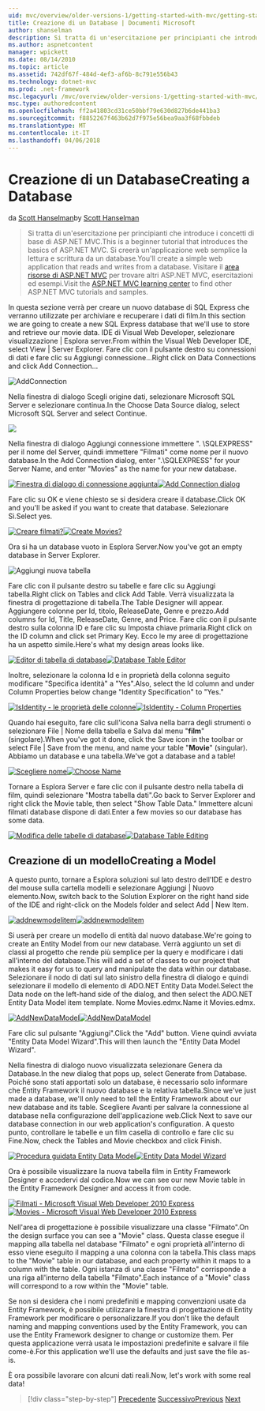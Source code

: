 ```yaml
---
uid: mvc/overview/older-versions-1/getting-started-with-mvc/getting-started-with-mvc-part4
title: Creazione di un Database | Documenti Microsoft
author: shanselman
description: Si tratta di un'esercitazione per principianti che introduce i concetti di base di ASP.NET MVC. Creare un'applicazione web semplice la lettura e scrittura da un database.
ms.author: aspnetcontent
manager: wpickett
ms.date: 08/14/2010
ms.topic: article
ms.assetid: 742df67f-484d-4ef3-af6b-8c791e556b43
ms.technology: dotnet-mvc
ms.prod: .net-framework
msc.legacyurl: /mvc/overview/older-versions-1/getting-started-with-mvc/getting-started-with-mvc-part4
msc.type: authoredcontent
ms.openlocfilehash: ff2a41803cd31ce50bbf79e630d827b6de441ba3
ms.sourcegitcommit: f8852267f463b62d7f975e56bea9aa3f68fbbdeb
ms.translationtype: MT
ms.contentlocale: it-IT
ms.lasthandoff: 04/06/2018
---
```

<a name="creating-a-database"></a><span data-ttu-id="542f4-104">Creazione di un Database</span><span class="sxs-lookup"><span data-stu-id="542f4-104">Creating a Database</span></span>
====================
<span data-ttu-id="542f4-105">da [Scott Hanselman](https://github.com/shanselman)</span><span class="sxs-lookup"><span data-stu-id="542f4-105">by [Scott Hanselman](https://github.com/shanselman)</span></span>

> <span data-ttu-id="542f4-106">Si tratta di un'esercitazione per principianti che introduce i concetti di base di ASP.NET MVC.</span><span class="sxs-lookup"><span data-stu-id="542f4-106">This is a beginner tutorial that introduces the basics of ASP.NET MVC.</span></span> <span data-ttu-id="542f4-107">Si creerà un'applicazione web semplice la lettura e scrittura da un database.</span><span class="sxs-lookup"><span data-stu-id="542f4-107">You'll create a simple web application that reads and writes from a database.</span></span> <span data-ttu-id="542f4-108">Visitare il [area risorse di ASP.NET MVC](../../../index.md) per trovare altri ASP.NET MVC, esercitazioni ed esempi.</span><span class="sxs-lookup"><span data-stu-id="542f4-108">Visit the [ASP.NET MVC learning center](../../../index.md) to find other ASP.NET MVC tutorials and samples.</span></span>


<span data-ttu-id="542f4-109">In questa sezione verrà per creare un nuovo database di SQL Express che verranno utilizzate per archiviare e recuperare i dati di film.</span><span class="sxs-lookup"><span data-stu-id="542f4-109">In this section we are going to create a new SQL Express database that we'll use to store and retrieve our movie data.</span></span> <span data-ttu-id="542f4-110">IDE di Visual Web Developer, selezionare visualizzazione | Esplora server.</span><span class="sxs-lookup"><span data-stu-id="542f4-110">From within the Visual Web Developer IDE, select View | Server Explorer.</span></span> <span data-ttu-id="542f4-111">Fare clic con il pulsante destro su connessioni di dati e fare clic su Aggiungi connessione...</span><span class="sxs-lookup"><span data-stu-id="542f4-111">Right click on Data Connections and click Add Connection...</span></span>

![AddConnection](getting-started-with-mvc-part4/_static/image1.png)

<span data-ttu-id="542f4-113">Nella finestra di dialogo Scegli origine dati, selezionare Microsoft SQL Server e selezionare continua.</span><span class="sxs-lookup"><span data-stu-id="542f4-113">In the Choose Data Source dialog, select Microsoft SQL Server and select Continue.</span></span>

![](getting-started-with-mvc-part4/_static/image2.png)

<span data-ttu-id="542f4-114">Nella finestra di dialogo Aggiungi connessione immettere ". \SQLEXPRESS" per il nome del Server, quindi immettere "Filmati" come nome per il nuovo database.</span><span class="sxs-lookup"><span data-stu-id="542f4-114">In the Add Connection dialog, enter ".\SQLEXPRESS" for your Server Name, and enter "Movies" as the name for your new database.</span></span>

<span data-ttu-id="542f4-115">[![Finestra di dialogo di connessione aggiunta](getting-started-with-mvc-part4/_static/image4.png)](getting-started-with-mvc-part4/_static/image3.png)</span><span class="sxs-lookup"><span data-stu-id="542f4-115">[![Add Connection dialog](getting-started-with-mvc-part4/_static/image4.png)](getting-started-with-mvc-part4/_static/image3.png)</span></span>

<span data-ttu-id="542f4-116">Fare clic su OK e viene chiesto se si desidera creare il database.</span><span class="sxs-lookup"><span data-stu-id="542f4-116">Click OK and you'll be asked if you want to create that database.</span></span> <span data-ttu-id="542f4-117">Selezionare Sì.</span><span class="sxs-lookup"><span data-stu-id="542f4-117">Select yes.</span></span>

<span data-ttu-id="542f4-118">[![Creare filmati?](getting-started-with-mvc-part4/_static/image6.png)](getting-started-with-mvc-part4/_static/image5.png)</span><span class="sxs-lookup"><span data-stu-id="542f4-118">[![Create Movies?](getting-started-with-mvc-part4/_static/image6.png)](getting-started-with-mvc-part4/_static/image5.png)</span></span>

<span data-ttu-id="542f4-119">Ora si ha un database vuoto in Esplora Server.</span><span class="sxs-lookup"><span data-stu-id="542f4-119">Now you've got an empty database in Server Explorer.</span></span>

![Aggiungi nuova tabella](getting-started-with-mvc-part4/_static/image7.png)

<span data-ttu-id="542f4-121">Fare clic con il pulsante destro su tabelle e fare clic su Aggiungi tabella.</span><span class="sxs-lookup"><span data-stu-id="542f4-121">Right click on Tables and click Add Table.</span></span> <span data-ttu-id="542f4-122">Verrà visualizzata la finestra di progettazione di tabella.</span><span class="sxs-lookup"><span data-stu-id="542f4-122">The Table Designer will appear.</span></span> <span data-ttu-id="542f4-123">Aggiungere colonne per Id, titolo, ReleaseDate, Genre e prezzo.</span><span class="sxs-lookup"><span data-stu-id="542f4-123">Add columns for Id, Title, ReleaseDate, Genre, and Price.</span></span> <span data-ttu-id="542f4-124">Fare clic con il pulsante destro sulla colonna ID e fare clic su Imposta chiave primaria.</span><span class="sxs-lookup"><span data-stu-id="542f4-124">Right click on the ID column and click set Primary Key.</span></span> <span data-ttu-id="542f4-125">Ecco le my aree di progettazione ha un aspetto simile.</span><span class="sxs-lookup"><span data-stu-id="542f4-125">Here's what my design areas looks like.</span></span>

<span data-ttu-id="542f4-126">[![Editor di tabella di database](getting-started-with-mvc-part4/_static/image9.png)](getting-started-with-mvc-part4/_static/image8.png)</span><span class="sxs-lookup"><span data-stu-id="542f4-126">[![Database Table Editor](getting-started-with-mvc-part4/_static/image9.png)](getting-started-with-mvc-part4/_static/image8.png)</span></span>

<span data-ttu-id="542f4-127">Inoltre, selezionare la colonna Id e in proprietà della colonna seguito modificare "Specifica identità" a "Yes".</span><span class="sxs-lookup"><span data-stu-id="542f4-127">Also, select the Id column and under Column Properties below change "Identity Specification" to "Yes."</span></span>

<span data-ttu-id="542f4-128">[![IsIdentity - le proprietà delle colonne](getting-started-with-mvc-part4/_static/image11.png)](getting-started-with-mvc-part4/_static/image10.png)</span><span class="sxs-lookup"><span data-stu-id="542f4-128">[![IsIdentity - Column Properties](getting-started-with-mvc-part4/_static/image11.png)](getting-started-with-mvc-part4/_static/image10.png)</span></span>

<span data-ttu-id="542f4-129">Quando hai eseguito, fare clic sull'icona Salva nella barra degli strumenti o selezionare File | Nome della tabella e Salva dal menu "**film**" (singolare).</span><span class="sxs-lookup"><span data-stu-id="542f4-129">When you've got it done, click the Save icon in the toolbar or select File | Save from the menu, and name your table "**Movie**" (singular).</span></span> <span data-ttu-id="542f4-130">Abbiamo un database e una tabella.</span><span class="sxs-lookup"><span data-stu-id="542f4-130">We've got a database and a table!</span></span>

<span data-ttu-id="542f4-131">[![Scegliere nome](getting-started-with-mvc-part4/_static/image13.png)](getting-started-with-mvc-part4/_static/image12.png)</span><span class="sxs-lookup"><span data-stu-id="542f4-131">[![Choose Name](getting-started-with-mvc-part4/_static/image13.png)](getting-started-with-mvc-part4/_static/image12.png)</span></span>

<span data-ttu-id="542f4-132">Tornare a Esplora Server e fare clic con il pulsante destro nella tabella di film, quindi selezionare "Mostra tabella dati".</span><span class="sxs-lookup"><span data-stu-id="542f4-132">Go back to Server Explorer and right click the Movie table, then select "Show Table Data."</span></span> <span data-ttu-id="542f4-133">Immettere alcuni filmati database dispone di dati.</span><span class="sxs-lookup"><span data-stu-id="542f4-133">Enter a few movies so our database has some data.</span></span>

<span data-ttu-id="542f4-134">[![Modifica delle tabelle di database](getting-started-with-mvc-part4/_static/image15.png)](getting-started-with-mvc-part4/_static/image14.png)</span><span class="sxs-lookup"><span data-stu-id="542f4-134">[![Database Table Editing](getting-started-with-mvc-part4/_static/image15.png)](getting-started-with-mvc-part4/_static/image14.png)</span></span>

## <a name="creating-a-model"></a><span data-ttu-id="542f4-135">Creazione di un modello</span><span class="sxs-lookup"><span data-stu-id="542f4-135">Creating a Model</span></span>

<span data-ttu-id="542f4-136">A questo punto, tornare a Esplora soluzioni sul lato destro dell'IDE e destro del mouse sulla cartella modelli e selezionare Aggiungi | Nuovo elemento.</span><span class="sxs-lookup"><span data-stu-id="542f4-136">Now, switch back to the Solution Explorer on the right hand side of the IDE and right-click on the Models folder and select Add | New Item.</span></span>

<span data-ttu-id="542f4-137">[![addnewmodelitem](getting-started-with-mvc-part4/_static/image17.png)](getting-started-with-mvc-part4/_static/image16.png)</span><span class="sxs-lookup"><span data-stu-id="542f4-137">[![addnewmodelitem](getting-started-with-mvc-part4/_static/image17.png)](getting-started-with-mvc-part4/_static/image16.png)</span></span>

<span data-ttu-id="542f4-138">Si userà per creare un modello di entità dal nuovo database.</span><span class="sxs-lookup"><span data-stu-id="542f4-138">We're going to create an Entity Model from our new database.</span></span> <span data-ttu-id="542f4-139">Verrà aggiunto un set di classi al progetto che rende più semplice per la query e modificare i dati all'interno del database.</span><span class="sxs-lookup"><span data-stu-id="542f4-139">This will add a set of classes to our project that makes it easy for us to query and manipulate the data within our database.</span></span> <span data-ttu-id="542f4-140">Selezionare il nodo di dati sul lato sinistro della finestra di dialogo e quindi selezionare il modello di elemento di ADO.NET Entity Data Model.</span><span class="sxs-lookup"><span data-stu-id="542f4-140">Select the Data node on the left-hand side of the dialog, and then select the ADO.NET Entity Data Model item template.</span></span> <span data-ttu-id="542f4-141">Nome Movies.edmx.</span><span class="sxs-lookup"><span data-stu-id="542f4-141">Name it Movies.edmx.</span></span>

<span data-ttu-id="542f4-142">[![AddNewDataModel](getting-started-with-mvc-part4/_static/image19.png)](getting-started-with-mvc-part4/_static/image18.png)</span><span class="sxs-lookup"><span data-stu-id="542f4-142">[![AddNewDataModel](getting-started-with-mvc-part4/_static/image19.png)](getting-started-with-mvc-part4/_static/image18.png)</span></span>

<span data-ttu-id="542f4-143">Fare clic sul pulsante "Aggiungi".</span><span class="sxs-lookup"><span data-stu-id="542f4-143">Click the "Add" button.</span></span> <span data-ttu-id="542f4-144">Viene quindi avviata "Entity Data Model Wizard".</span><span class="sxs-lookup"><span data-stu-id="542f4-144">This will then launch the "Entity Data Model Wizard".</span></span>

<span data-ttu-id="542f4-145">Nella finestra di dialogo nuovo visualizzata selezionare Genera da Database.</span><span class="sxs-lookup"><span data-stu-id="542f4-145">In the new dialog that pops up, select Generate from Database.</span></span> <span data-ttu-id="542f4-146">Poiché sono stati apportati solo un database, è necessario solo informare che Entity Framework il nuovo database e la relativa tabella.</span><span class="sxs-lookup"><span data-stu-id="542f4-146">Since we've just made a database, we'll only need to tell the Entity Framework about our new database and its table.</span></span> <span data-ttu-id="542f4-147">Scegliere Avanti per salvare la connessione al database nella configurazione dell'applicazione web.</span><span class="sxs-lookup"><span data-stu-id="542f4-147">Click Next to save our database connection in our web application's configuration.</span></span> <span data-ttu-id="542f4-148">A questo punto, controllare le tabelle e un film casella di controllo e fare clic su Fine.</span><span class="sxs-lookup"><span data-stu-id="542f4-148">Now, check the Tables and Movie checkbox and click Finish.</span></span>

<span data-ttu-id="542f4-149">[![Procedura guidata Entity Data Model](getting-started-with-mvc-part4/_static/image21.png)](getting-started-with-mvc-part4/_static/image20.png)</span><span class="sxs-lookup"><span data-stu-id="542f4-149">[![Entity Data Model Wizard](getting-started-with-mvc-part4/_static/image21.png)](getting-started-with-mvc-part4/_static/image20.png)</span></span>

<span data-ttu-id="542f4-150">Ora è possibile visualizzare la nuova tabella film in Entity Framework Designer e accedervi dal codice.</span><span class="sxs-lookup"><span data-stu-id="542f4-150">Now we can see our new Movie table in the Entity Framework Designer and access it from code.</span></span>

<span data-ttu-id="542f4-151">[![Filmati - Microsoft Visual Web Developer 2010 Express](getting-started-with-mvc-part4/_static/image23.png)](getting-started-with-mvc-part4/_static/image22.png)</span><span class="sxs-lookup"><span data-stu-id="542f4-151">[![Movies - Microsoft Visual Web Developer 2010 Express](getting-started-with-mvc-part4/_static/image23.png)](getting-started-with-mvc-part4/_static/image22.png)</span></span>

<span data-ttu-id="542f4-152">Nell'area di progettazione è possibile visualizzare una classe "Filmato".</span><span class="sxs-lookup"><span data-stu-id="542f4-152">On the design surface you can see a "Movie" class.</span></span> <span data-ttu-id="542f4-153">Questa classe esegue il mapping alla tabella nel database "Filmato" e ogni proprietà all'interno di esso viene eseguito il mapping a una colonna con la tabella.</span><span class="sxs-lookup"><span data-stu-id="542f4-153">This class maps to the "Movie" table in our database, and each property within it maps to a column with the table.</span></span> <span data-ttu-id="542f4-154">Ogni istanza di una classe "Filmato" corrisponde a una riga all'interno della tabella "Filmato".</span><span class="sxs-lookup"><span data-stu-id="542f4-154">Each instance of a "Movie" class will correspond to a row within the "Movie" table.</span></span>

<span data-ttu-id="542f4-155">Se non si desidera che i nomi predefiniti e mapping convenzioni usate da Entity Framework, è possibile utilizzare la finestra di progettazione di Entity Framework per modificare o personalizzare.</span><span class="sxs-lookup"><span data-stu-id="542f4-155">If you don't like the default naming and mapping conventions used by the Entity Framework, you can use the Entity Framework designer to change or customize them.</span></span> <span data-ttu-id="542f4-156">Per questa applicazione verrà usata le impostazioni predefinite e salvare il file come-è.</span><span class="sxs-lookup"><span data-stu-id="542f4-156">For this application we'll use the defaults and just save the file as-is.</span></span>

<span data-ttu-id="542f4-157">È ora possibile lavorare con alcuni dati reali.</span><span class="sxs-lookup"><span data-stu-id="542f4-157">Now, let's work with some real data!</span></span>

> [!div class="step-by-step"]
> <span data-ttu-id="542f4-158">[Precedente](getting-started-with-mvc-part3.md)
> [Successivo](getting-started-with-mvc-part5.md)</span><span class="sxs-lookup"><span data-stu-id="542f4-158">[Previous](getting-started-with-mvc-part3.md)
[Next](getting-started-with-mvc-part5.md)</span></span>
